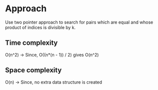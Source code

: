 # Approach
Use two pointer approach to search for pairs which are equal and whose product of indices is divisible by k.

## Time complexity
O(n^2) -> Since, O((n*(n - 1)) / 2) gives O(n^2)

## Space complexity
O(n) -> Since, no extra data structure is created

